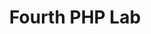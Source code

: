 ---
title:              "Fourth PHP Lab"
url:            
name:               "Fourth PHP Lab"
description:        "This lab covers further interactions with the database, including prompting a user for username/password and confirming they match entries stored in users table."
short-description:  "PHP, prompt user, confirm stored data"
resource-link:      "/assets/courses/c50141/fourth-php-lab"
resource-hash:      "fourth-php-lab"
img-src-dir:        /img/50141/
---